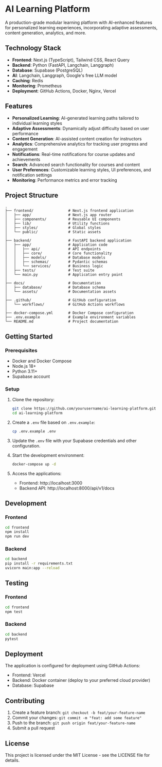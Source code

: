 # AI Learning Platform

A production-grade modular learning platform with AI-enhanced features for personalized learning experiences, incorporating adaptive assessments, content generation, analytics, and more.

## Technology Stack

- **Frontend**: Next.js (TypeScript), Tailwind CSS, React Query
- **Backend**: Python (FastAPI, Langchain, Langgraph)
- **Database**: Supabase (PostgreSQL)
- **AI**: Langchain, Langgraph, Google's free LLM model
- **Caching**: Redis
- **Monitoring**: Prometheus
- **Deployment**: GitHub Actions, Docker, Nginx, Vercel

## Features

- **Personalized Learning**: AI-generated learning paths tailored to individual learning styles
- **Adaptive Assessments**: Dynamically adjust difficulty based on user performance
- **Content Generation**: AI-assisted content creation for instructors
- **Analytics**: Comprehensive analytics for tracking user progress and engagement
- **Notifications**: Real-time notifications for course updates and achievements
- **Search**: Advanced search functionality for courses and content
- **User Preferences**: Customizable learning styles, UI preferences, and notification settings
- **Monitoring**: Performance metrics and error tracking

## Project Structure

```
.
├── frontend/                # Next.js frontend application
│   ├── app/                 # Next.js app router
│   ├── components/          # Reusable UI components
│   ├── lib/                 # Utility functions
│   ├── styles/              # Global styles
│   └── public/              # Static assets
│
├── backend/                 # FastAPI backend application
│   ├── app/                 # Application code
│   │   ├── api/             # API endpoints
│   │   ├── core/            # Core functionality
│   │   ├── models/          # Database models
│   │   ├── schemas/         # Pydantic schemas
│   │   └── services/        # Business logic
│   ├── tests/               # Test suite
│   └── main.py              # Application entry point
│
├── docs/                    # Documentation
│   ├── database/            # Database schema
│   └── assets/              # Documentation assets
│
├── .github/                 # GitHub configuration
│   └── workflows/           # GitHub Actions workflows
│
├── docker-compose.yml       # Docker Compose configuration
├── .env.example             # Example environment variables
└── README.md                # Project documentation
```

## Getting Started

### Prerequisites

- Docker and Docker Compose
- Node.js 18+
- Python 3.11+
- Supabase account

### Setup

1. Clone the repository:
   ```bash
   git clone https://github.com/yourusername/ai-learning-platform.git
   cd ai-learning-platform
   ```

2. Create a `.env` file based on `.env.example`:
   ```bash
   cp .env.example .env
   ```

3. Update the `.env` file with your Supabase credentials and other configuration.

4. Start the development environment:
   ```bash
   docker-compose up -d
   ```

5. Access the applications:
   - Frontend: http://localhost:3000
   - Backend API: http://localhost:8000/api/v1/docs

## Development

### Frontend

```bash
cd frontend
npm install
npm run dev
```

### Backend

```bash
cd backend
pip install -r requirements.txt
uvicorn main:app --reload
```

## Testing

### Frontend

```bash
cd frontend
npm test
```

### Backend

```bash
cd backend
pytest
```

## Deployment

The application is configured for deployment using GitHub Actions:

- Frontend: Vercel
- Backend: Docker container (deploy to your preferred cloud provider)
- Database: Supabase

## Contributing

1. Create a feature branch: `git checkout -b feat/your-feature-name`
2. Commit your changes: `git commit -m "feat: add some feature"`
3. Push to the branch: `git push origin feat/your-feature-name`
4. Submit a pull request

## License

This project is licensed under the MIT License - see the LICENSE file for details.